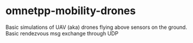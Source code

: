 # omnetpp-mobility-drones

Basic simulations of UAV (aka) drones flying above sensors on the ground. Basic rendezvous msg exchange through UDP
